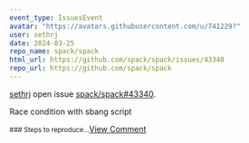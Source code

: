 ```yaml
---
event_type: IssuesEvent
avatar: "https://avatars.githubusercontent.com/u/741229?"
user: sethrj
date: 2024-03-25
repo_name: spack/spack
html_url: https://github.com/spack/spack/issues/43340
repo_url: https://github.com/spack/spack
---
```


<a href='https://github.com/sethrj' target='_blank'>sethrj</a> open issue <a href='https://github.com/spack/spack/issues/43340' target='_blank'>spack/spack#43340</a>.

<p>Race condition with sbang script</p><small>### Steps to reproduce...</small><a href='https://github.com/spack/spack/issues/43340' target='_blank'>View Comment</a>